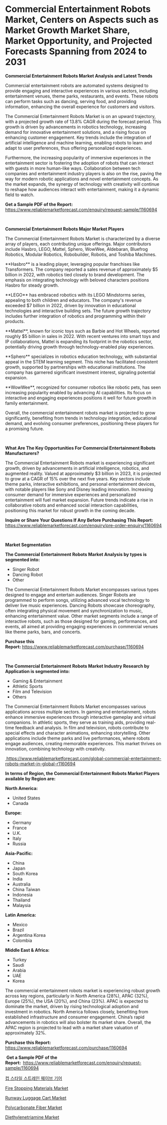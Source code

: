 <p><h1>Commercial Entertainment Robots Market, Centers on Aspects such as Market Growth Market Share, Market Opportunity, and Projected Forecasts Spanning from 2024 to 2031</h1></p><p><strong>Commercial Entertainment Robots Market Analysis and Latest Trends</strong></p>
<p><p>Commercial entertainment robots are automated systems designed to provide engaging and interactive experiences in various sectors, including entertainment venues, theme parks, restaurants, and events. These robots can perform tasks such as dancing, serving food, and providing information, enhancing the overall experience for customers and visitors. </p><p>The Commercial Entertainment Robots Market is on an upward trajectory, with a projected growth rate of 13.8% CAGR during the forecast period. This growth is driven by advancements in robotics technology, increasing demand for innovative entertainment solutions, and a rising focus on enhancing customer engagement. Key trends include the integration of artificial intelligence and machine learning, enabling robots to learn and adapt to user preferences, thus offering personalized experiences. </p><p>Furthermore, the increasing popularity of immersive experiences in the entertainment sector is fostering the adoption of robots that can interact with guests in more human-like ways. Collaboration between tech companies and entertainment industry players is also on the rise, paving the way for modern robotic applications and novel entertainment concepts. As the market expands, the synergy of technology with creativity will continue to reshape how audiences interact with entertainment, making it a dynamic field to watch.</p></p>
<p><strong>Get a Sample PDF of the Report:&nbsp;</strong> <a href="https://www.reliablemarketforecast.com/enquiry/request-sample/1160694">https://www.reliablemarketforecast.com/enquiry/request-sample/1160694</a></p>
<p>&nbsp;</p>
<p><strong>Commercial Entertainment Robots Major Market Players</strong></p>
<p><p>The Commercial Entertainment Robots Market is characterized by a diverse array of players, each contributing unique offerings. Major contributors include Hasbro, LEGO, Mattel, Sphero, WowWee, Aldebaran, Bluefrog Robotics, Modular Robotics, Robobuilder, Robotis, and Toshiba Machines.</p><p>**Hasbro** is a leading player, leveraging popular franchises like Transformers. The company reported a sales revenue of approximately $5 billion in 2022, with robotics tied closely to brand development. The emphasis on integrating technology with beloved characters positions Hasbro for steady growth.</p><p>**LEGO** has embraced robotics with its LEGO Mindstorms series, appealing to both children and educators. The company's revenue exceeded $7 billion in 2022, driven by innovation in educational technologies and interactive building sets. The future growth trajectory includes further integration of robotics and programming within their products.</p><p>**Mattel**, known for iconic toys such as Barbie and Hot Wheels, reported roughly $5 billion in sales in 2022. With recent ventures into smart toys and IP collaborations, Mattel is expanding its footprint in the robotics sector, potentially driving growth through technology-enabled play experiences.</p><p>**Sphero** specializes in robotics education technology, with substantial appeal in the STEM learning segment. This niche has facilitated consistent growth, supported by partnerships with educational institutions. The company has garnered significant investment interest, signaling potential expansion.</p><p>**WowWee**, recognized for consumer robotics like robotic pets, has seen increasing popularity enabled by advancing AI capabilities. Its focus on interactive and engaging experiences positions it well for future growth in family entertainment.</p><p>Overall, the commercial entertainment robots market is projected to grow significantly, benefiting from trends in technology integration, educational demand, and evolving consumer preferences, positioning these players for a promising future.</p></p>
<p>&nbsp;</p>
<p><strong>What Are The Key Opportunities For Commercial Entertainment Robots Manufacturers?</strong></p>
<p><p>The Commercial Entertainment Robots market is experiencing significant growth, driven by advancements in artificial intelligence, robotics, and augmented reality. Valued at approximately $3 billion in 2023, it is projected to grow at a CAGR of 15% over the next five years. Key sectors include theme parks, interactive exhibitions, and personal entertainment devices, with notable players like Sony and Disney leading innovation. Increasing consumer demand for immersive experiences and personalized entertainment will fuel market expansion. Future trends indicate a rise in collaborative robots and enhanced social interaction capabilities, positioning this market for robust growth in the coming decade.</p></p>
<p><strong>Inquire or Share Your Questions If Any Before Purchasing This Report:</strong> <a href="https://www.reliablemarketforecast.com/enquiry/pre-order-enquiry/1160694">https://www.reliablemarketforecast.com/enquiry/pre-order-enquiry/1160694</a></p>
<p>&nbsp;</p>
<p><strong>Market Segmentation</strong></p>
<p><strong>The Commercial Entertainment Robots Market Analysis by types is segmented into:</strong></p>
<p><ul><li>Singer Robot</li><li>Dancing Robot</li><li>Other</li></ul></p>
<p><p>The Commercial Entertainment Robots Market encompasses various types designed to engage and entertain audiences. Singer Robots are programmed to perform songs, utilizing advanced vocal technology to deliver live music experiences. Dancing Robots showcase choreography, often integrating physical movement and synchronization to music, enhancing entertainment value. Other market segments include a range of interactive robots, such as those designed for gaming, performances, and events, all aimed at providing engaging experiences in commercial venues like theme parks, bars, and concerts.</p></p>
<p><strong>Purchase this Report:&nbsp;</strong><a href="https://www.reliablemarketforecast.com/purchase/1160694">https://www.reliablemarketforecast.com/purchase/1160694</a></p>
<p>&nbsp;</p>
<p><strong>The Commercial Entertainment Robots Market Industry Research by Application is segmented into:</strong></p>
<p><ul><li>Gaming & Entertainment</li><li>Athletic Sports</li><li>Film and Television</li><li>Others</li></ul></p>
<p><p>The Commercial Entertainment Robots Market encompasses various applications across multiple sectors. In gaming and entertainment, robots enhance immersive experiences through interactive gameplay and virtual companions. In athletic sports, they serve as training aids, providing real-time feedback and analysis. In film and television, robots contribute to special effects and character animations, enhancing storytelling. Other applications include theme parks and live performances, where robots engage audiences, creating memorable experiences. This market thrives on innovation, combining technology with creativity.</p></p>
<p><a href="https://www.reliablemarketforecast.com/global-commercial-entertainment-robots-market-in-global-r1160694">&nbsp;https://www.reliablemarketforecast.com/global-commercial-entertainment-robots-market-in-global-r1160694</a></p>
<p><strong>In terms of Region, the Commercial Entertainment Robots Market Players available by Region are:</strong></p>
<p>
    <p> <strong> North America: </strong>
        <ul>
            <li>United States</li>
            <li>Canada</li>
        </ul>
        </p> 
    <p> <strong> Europe: </strong>
        <ul>
            <li>Germany</li>
            <li>France</li>
            <li>U.K.</li>
            <li>Italy</li>
            <li>Russia</li>
        </ul>
        </p> 
    <p> <strong> Asia-Pacific: </strong>
        <ul>
            <li>China</li>
            <li>Japan</li>
            <li>South Korea</li>
            <li>India</li>
            <li>Australia</li>
            <li>China Taiwan</li>
            <li>Indonesia</li>
            <li>Thailand</li>
            <li>Malaysia</li>
        </ul>
        </p> 
    <p> <strong> Latin America: </strong>
        <ul>
            <li>Mexico</li>
            <li>Brazil</li>
            <li>Argentina Korea</li>
            <li>Colombia</li>
        </ul>
        </p> 
    <p> <strong> Middle East & Africa: </strong>
        <ul>
            <li>Turkey</li>
            <li>Saudi</li>
            <li>Arabia</li>
            <li>UAE</li>
            <li>Korea</li>
        </ul>
    </p>
    </p>
<p><p>The commercial entertainment robots market is experiencing robust growth across key regions, particularly in North America (28%), APAC (32%), Europe (25%), the USA (20%), and China (23%). APAC is expected to dominate the market, driven by rising technological adoption and investment in robotics. North America follows closely, benefiting from established infrastructure and consumer engagement. China’s rapid advancements in robotics will also bolster its market share. Overall, the APAC region is projected to lead with a market share valuation of approximately 32%.</p></p>
<p><strong>Purchase this Report: </strong><a href="https://www.reliablemarketforecast.com/purchase/1160694">https://www.reliablemarketforecast.com/purchase/1160694</a></p>
<p>&nbsp;<strong>Get a Sample PDF of the Report:&nbsp;&nbsp;</strong><a href="https://www.reliablemarketforecast.com/enquiry/request-sample/1160694">https://www.reliablemarketforecast.com/enquiry/request-sample/1160694</a></p>
<p><strong></strong></p>
<p><p><a href="https://medium.com/@nikki.bettison/%EC%8B%9C%EC%9E%A5-%EC%98%88%EC%B8%A1-%EB%B3%80%ED%99%94-%EA%B8%80%EB%A1%9C%EB%B2%8C-%EC%BB%B5-%EC%8A%A4%ED%83%80%EC%9D%BC-%EC%8A%A4%ED%8A%B8%EB%A0%88%EC%9D%B8-%EC%9B%A8%EC%9D%B4%EB%B8%8C-%EA%B8%B0%EC%96%B4-%EC%8B%9C%EC%9E%A5-%EC%97%AD%ED%95%99-%EB%B0%8F-%EB%AF%B8%EB%9E%98-%ED%8A%B8%EB%A0%8C%EB%93%9C-2024-2031-adb87075fd8a">컵 스타일 스트레인 웨이브 기어</a></p><p><a href="https://www.linkedin.com/pulse/fire-stopping-materials-market-overview-regional-outlook-competitive-cxjrf?trackingId=JOsZijY1Tk650kQxDlMN6g%3D%3D">Fire Stopping Materials Market</a></p><p><a href="https://github.com/CliffMedina6/Market-Research-Report-List-6/blob/main/runway-luggage-cart-market.md">Runway Luggage Cart Market</a></p><p><a href="https://issuu.com/reportprime-2/docs/polycarbonate-fiber-market-size-203_caa5036b1716e8">Polycarbonate Fiber Market</a></p><p><a href="https://www.linkedin.com/pulse/diethylenetriamine-market-forecast-global-trends-analysis-jwqkf?trackingId=JsnJzkFHTjKie7fy0617vg%3D%3D">Diethylenetriamine Market</a></p></p>